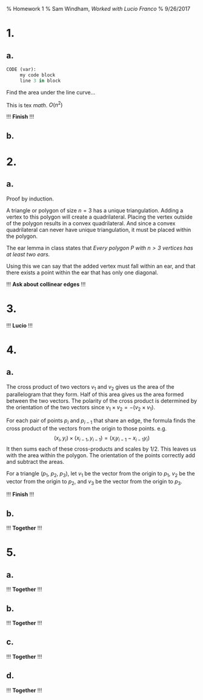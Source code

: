 % Homework 1
% Sam Windham, *Worked with Lucio Franco*
% 9/26/2017


# 1.
## a.
``` python
CODE (var):
     my code block
	 line 3 in block
```

Find the area under the line curve...

This is tex $math$. $O(n^2)$

!!!
**Finish**
!!!

## b.


# 2.
## a.
Proof by induction. 

A triangle or polygon of size $n=3$ has a unique triangulation. Adding a vertex to this polygon will create a quadrilateral. Placing the vertex outside of the polygon results in a convex quadrilateral. And since a convex quadrilateral can never have unique triangulation, it  must be placed within the polygon.

The ear lemma in class states that *Every polygon $P$ with $n>3$ vertices has at least two ears.*

Using this we can say that the added vertex must fall within an ear, and that there exists a point within the ear that has only one diagonal.

!!!
**Ask about collinear edges**
!!!

# 3.
!!!
**Lucio**
!!!

# 4.
## a.
The cross product of two vectors $v_1$ and $v_2$ gives us the area of the parallelogram that they form. Half of this area gives us the area formed between the two vectors. 
The polarity of the cross product is determined by the orientation of the two vectors since 
$v_1 \times v_2 = -(v_2 \times v_1)$.

For each pair of points $p_i$ and $p_{i-1}$ that share an edge, the formula finds the cross product of the vectors from the origin to those points. e.g.
$$(x_i,y_i) \times (x_{i-1},y_{i-1}) = (x_i y_{i-1} - x_{i-1} y_i)$$
It then sums each of these cross-products and scales by $1/2$.
This leaves us with the area within the polygon. The orientation of the points correctly add and subtract the areas.

For a triangle ($p_1$, $p_2$, $p_3$), let $v_1$ be the vector from the origin to $p_1$, $v_2$ be the vector from the origin to $p_2$, and $v_3$ be the vector from the origin to $p_3$.

!!!
**Finish**
!!!

## b.
!!!
**Together**
!!!

# 5.
## a.
!!!
**Together**
!!!

## b.
!!!
**Together**
!!!

## c.
!!!
**Together**
!!!

## d.
!!!
**Together**
!!!


